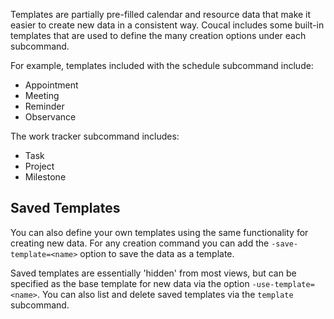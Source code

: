 Templates are partially pre-filled calendar and resource data that make it easier to create new
data in a consistent way. Coucal includes some built-in templates that are used to define the many
creation options under each subcommand.

For example, templates included with the schedule subcommand include:

* Appointment
* Meeting
* Reminder
* Observance

The work tracker subcommand includes:

* Task
* Project
* Milestone

## Saved Templates

You can also define your own templates using the same functionality for creating new data. For any
creation command you can add the `-save-template=<name>` option to save the data as a template. 

Saved templates are essentially 'hidden' from most views, but can be specified as the base template for 
new data via the option `-use-template=<name>`. You can also list and delete saved templates via the
`template` subcommand.
